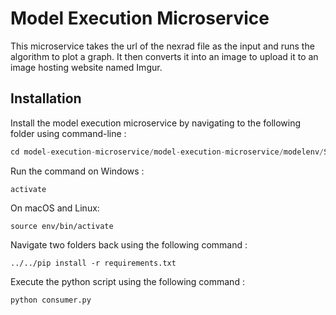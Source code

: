 # Model Execution Microservice

This microservice takes the url of the nexrad file as the input and runs the algorithm to plot a graph. It then converts it into an image to upload it to an image hosting website named Imgur.

## Installation


Install the model execution microservice by navigating to the following folder using command-line : 

```python
cd model-execution-microservice/model-execution-microservice/modelenv/Scripts
```

Run the command on Windows :
```
activate
```

On macOS and Linux:
```
source env/bin/activate
```


Navigate two folders back using the following command :
```
../../pip install -r requirements.txt
```
Execute the python script using the following command :
```
python consumer.py
```